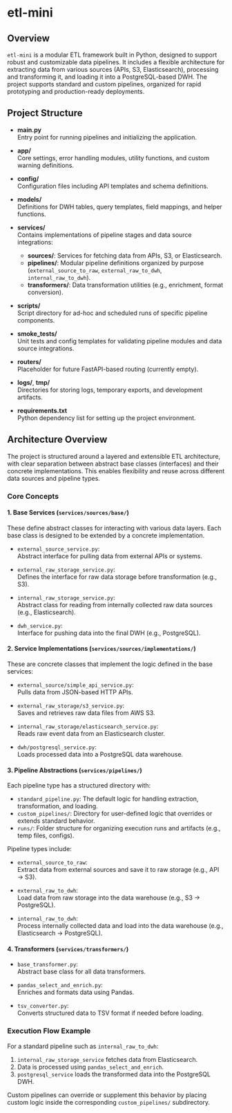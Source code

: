 # etl-mini

## Overview

`etl-mini` is a modular ETL framework built in Python, designed to support robust and customizable data pipelines. It includes a flexible architecture for extracting data from various sources (APIs, S3, Elasticsearch), processing and transforming it, and loading it into a PostgreSQL-based DWH. The project supports standard and custom pipelines, organized for rapid prototyping and production-ready deployments.

## Project Structure

- **main.py**  
  Entry point for running pipelines and initializing the application.

- **app/**  
  Core settings, error handling modules, utility functions, and custom warning definitions.

- **config/**  
  Configuration files including API templates and schema definitions.

- **models/**  
  Definitions for DWH tables, query templates, field mappings, and helper functions.

- **services/**  
  Contains implementations of pipeline stages and data source integrations:
  - **sources/**: Services for fetching data from APIs, S3, or Elasticsearch.
  - **pipelines/**: Modular pipeline definitions organized by purpose (`external_source_to_raw`, `external_raw_to_dwh`, `internal_raw_to_dwh`).
  - **transformers/**: Data transformation utilities (e.g., enrichment, format conversion).

- **scripts/**  
  Script directory for ad-hoc and scheduled runs of specific pipeline components.

- **smoke_tests/**  
  Unit tests and config templates for validating pipeline modules and data source integrations.

- **routers/**  
  Placeholder for future FastAPI-based routing (currently empty).

- **logs/**, **tmp/**  
  Directories for storing logs, temporary exports, and development artifacts.

- **requirements.txt**  
  Python dependency list for setting up the project environment.


 ## Architecture Overview

The project is structured around a layered and extensible ETL architecture, with clear separation between abstract base classes (interfaces) and their concrete implementations. This enables flexibility and reuse across different data sources and pipeline types.

### Core Concepts

#### 1. **Base Services (`services/sources/base/`)**

These define abstract classes for interacting with various data layers. Each base class is designed to be extended by a concrete implementation.

- `external_source_service.py`:  
  Abstract interface for pulling data from external APIs or systems.

- `external_raw_storage_service.py`:  
  Defines the interface for raw data storage before transformation (e.g., S3).

- `internal_raw_storage_service.py`:  
  Abstract class for reading from internally collected raw data sources (e.g., Elasticsearch).

- `dwh_service.py`:  
  Interface for pushing data into the final DWH (e.g., PostgreSQL).

#### 2. **Service Implementations (`services/sources/implementations/`)**

These are concrete classes that implement the logic defined in the base services:

- `external_source/simple_api_service.py`:  
  Pulls data from JSON-based HTTP APIs.

- `external_raw_storage/s3_service.py`:  
  Saves and retrieves raw data files from AWS S3.

- `internal_raw_storage/elasticsearch_service.py`:  
  Reads raw event data from an Elasticsearch cluster.

- `dwh/postgresql_service.py`:  
  Loads processed data into a PostgreSQL data warehouse.

#### 3. **Pipeline Abstractions (`services/pipelines/`)**

Each pipeline type has a structured directory with:
- `standard_pipeline.py`: The default logic for handling extraction, transformation, and loading.
- `custom_pipelines/`: Directory for user-defined logic that overrides or extends standard behavior.
- `runs/`: Folder structure for organizing execution runs and artifacts (e.g., temp files, configs).

Pipeline types include:
- `external_source_to_raw`:  
  Extract data from external sources and save it to raw storage (e.g., API → S3).

- `external_raw_to_dwh`:  
  Load data from raw storage into the data warehouse (e.g., S3 → PostgreSQL).

- `internal_raw_to_dwh`:  
  Process internally collected data and load into the data warehouse (e.g., Elasticsearch → PostgreSQL).

#### 4. **Transformers (`services/transformers/`)**

- `base_transformer.py`:  
  Abstract base class for all data transformers.

- `pandas_select_and_enrich.py`:  
  Enriches and formats data using Pandas.

- `tsv_converter.py`:  
  Converts structured data to TSV format if needed before loading.

### Execution Flow Example

For a standard pipeline such as `internal_raw_to_dwh`:
1. `internal_raw_storage_service` fetches data from Elasticsearch.
2. Data is processed using `pandas_select_and_enrich`.
3. `postgresql_service` loads the transformed data into the PostgreSQL DWH.

Custom pipelines can override or supplement this behavior by placing custom logic inside the corresponding `custom_pipelines/` subdirectory.
